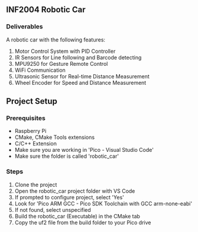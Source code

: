 ## INF2004 Robotic Car

### Deliverables

A robotic car with the following features:
1. Motor Control System with PID Controller
2. IR Sensors for Line following and Barcode detecting
3. MPU9250 for Gesture Remote Control
4. WiFi Communication
5. Ultrasonic Sensor for Real-time Distance Measurement
6. Wheel Encoder for Speed and Distance Measurement

## Project Setup

### Prerequisites

- Raspberry Pi
- CMake, CMake Tools extensions
- C/C++ Extension
- Make sure you are working in 'Pico - Visual Studio Code'
- Make sure the folder is called 'robotic_car'


### Steps

1. Clone the project
2. Open the robotic_car project folder with VS Code
3. If prompted to configure project, select 'Yes'
4. Look for 'Pico ARM GCC - Pico SDK Toolchain with GCC arm-none-eabi'
5. If not found, select unspecified
6. Build the robotic_car (Executable) in the CMake tab
7. Copy the uf2 file from the build folder to your Pico drive